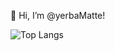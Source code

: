 👋 Hi, I’m @yerbaMatte!
<!-- - 👀 I’m interested in ...
- 🌱 I’m currently learning ...
- 💞️ I’m looking to collaborate on ...
- 📫 How to reach me ... -->

![Top Langs](https://github-readme-stats.vercel.app/api/top-langs?username=yerbaMatte&show_icons=true&locale=en&layout=compact&theme=transparent)

